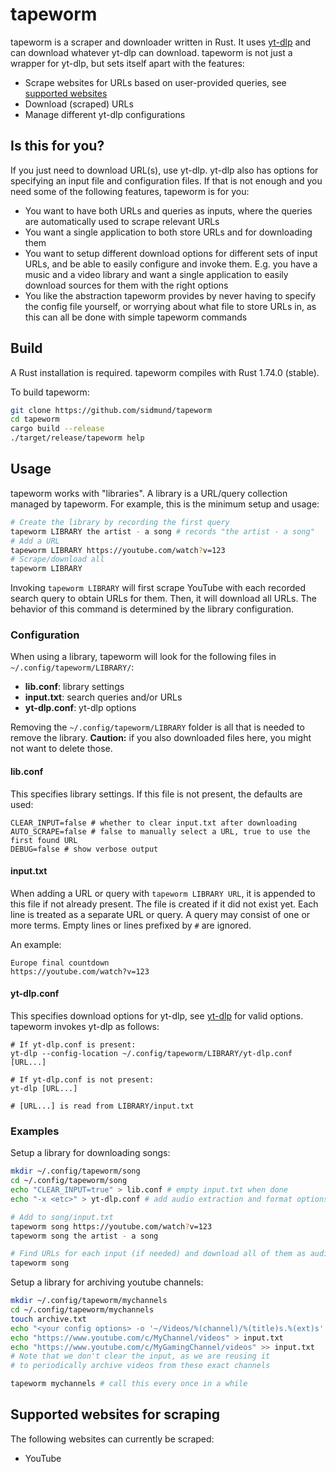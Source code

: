 # tapeworm

tapeworm is a scraper and downloader written in Rust. It uses [yt-dlp](https://github.com/yt-dlp/yt-dlp) and can download whatever yt-dlp can download. tapeworm is not just a wrapper for yt-dlp, but sets itself apart with the features:

- Scrape websites for URLs based on user-provided queries, see [supported websites](#supported-websites-for-scraping)
- Download (scraped) URLs
- Manage different yt-dlp configurations

## Is this for you?

If you just need to download URL(s), use yt-dlp. yt-dlp also has options for specifying an input file and configuration files. If that is not enough and you need some of the following features, tapeworm is for you:

- You want to have both URLs and queries as inputs, where the queries are automatically used to scrape relevant URLs
- You want a single application to both store URLs and for downloading them
- You want to setup different download options for different sets of input URLs, and be able to easily configure and invoke them. E.g. you have a music and a video library and want a single application to easily download sources for them with the right options
- You like the abstraction tapeworm provides by never having to specify the config file yourself, or worrying about what file to store URLs in, as this can all be done with simple tapeworm commands

## Build

A Rust installation is required. tapeworm compiles with Rust 1.74.0 (stable).

To build tapeworm:
```sh
git clone https://github.com/sidmund/tapeworm
cd tapeworm
cargo build --release
./target/release/tapeworm help
```

## Usage

tapeworm works with "libraries". A library is a URL/query collection managed by tapeworm. For example, this is the minimum setup and usage:

```sh
# Create the library by recording the first query
tapeworm LIBRARY the artist - a song # records "the artist - a song"
# Add a URL
tapeworm LIBRARY https://youtube.com/watch?v=123
# Scrape/download all
tapeworm LIBRARY
```

Invoking `tapeworm LIBRARY` will first scrape YouTube with each recorded search query to obtain URLs for them. Then, it will download all URLs. The behavior of this command is determined by the library configuration.

### Configuration

When using a library, tapeworm will look for the following files in `~/.config/tapeworm/LIBRARY/`:

- **lib.conf**: library settings
- **input.txt**: search queries and/or URLs
- **yt-dlp.conf**: yt-dlp options

Removing the `~/.config/tapeworm/LIBRARY` folder is all that is needed to remove the library. **Caution:** if you also downloaded files here, you might not want to delete those.

#### lib.conf

This specifies library settings. If this file is not present, the defaults are used:

```
CLEAR_INPUT=false # whether to clear input.txt after downloading
AUTO_SCRAPE=false # false to manually select a URL, true to use the first found URL
DEBUG=false # show verbose output
```

#### input.txt

When adding a URL or query with `tapeworm LIBRARY URL`, it is appended to this file if not already present. The file is created if it did not exist yet.
Each line is treated as a separate URL or query. A query may consist of one or more terms. Empty lines or lines prefixed by `#` are ignored.

An example:
```
Europe final countdown
https://youtube.com/watch?v=123
```

#### yt-dlp.conf

This specifies download options for yt-dlp, see [yt-dlp](https://github.com/yt-dlp/yt-dlp) for valid options. tapeworm invokes yt-dlp as follows:

```
# If yt-dlp.conf is present:
yt-dlp --config-location ~/.config/tapeworm/LIBRARY/yt-dlp.conf [URL...]

# If yt-dlp.conf is not present:
yt-dlp [URL...]

# [URL...] is read from LIBRARY/input.txt
```

### Examples

Setup a library for downloading songs:
```sh
mkdir ~/.config/tapeworm/song
cd ~/.config/tapeworm/song
echo "CLEAR_INPUT=true" > lib.conf # empty input.txt when done
echo "-x <etc>" > yt-dlp.conf # add audio extraction and format options

# Add to song/input.txt
tapeworm song https://youtube.com/watch?v=123
tapeworm song the artist - a song

# Find URLs for each input (if needed) and download all of them as audio
tapeworm song
```

Setup a library for archiving youtube channels:
```sh
mkdir ~/.config/tapeworm/mychannels
cd ~/.config/tapeworm/mychannels
touch archive.txt
echo "<your config options> -o '~/Videos/%(channel)/%(title)s.%(ext)s' --download-archive archive.txt" > yt-dlp.conf
echo "https://www.youtube.com/c/MyChannel/videos" > input.txt
echo "https://www.youtube.com/c/MyGamingChannel/videos" >> input.txt
# Note that we don't clear the input, as we are reusing it
# to periodically archive videos from these exact channels

tapeworm mychannels # call this every once in a while
```

## Supported websites for scraping

The following websites can currently be scraped:

- YouTube